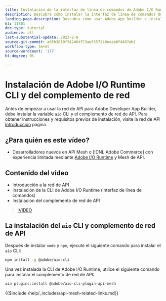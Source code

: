 ```yaml
---
title: Instalación de la interfaz de línea de comandos de Adobe I/O Runtime y del complemento de red de API
description: Descubra cómo instalar la interfaz de línea de comandos de Adobe I/O Runtime y el complemento de red de API
landing-page-description: Descubra cómo usar Adobe App Builder e instalar Adobe I/O Runtime con el complemento de red de API.
kt: 11801
doc-type: tutorial
audience: all
last-substantial-update: 2023-2-8
source-git-commit: a6fb3810f34246df73ae5557240eaaa0f4407eb1
workflow-type: tm+mt
source-wordcount: '177'
ht-degree: 0%

---
```



# Instalación de Adobe I/O Runtime CLI y del complemento de red

Antes de empezar a usar la red de API para Adobe Developer App Builder, debe instalar la variable `aio` CLI y el complemento de red de API.
Para obtener instrucciones y requisitos previos de instalación, visite la red de API [Introducción](https://developer.adobe.com/graphql-mesh-gateway/gateway/getting-started/) página.

## ¿Para quién es este vídeo?

* Desarrolladores nuevos en API Mesh o [!DNL Adobe Commerce] con experiencia limitada mediante [Adobe I/O Runtime](https://developer.adobe.com/runtime/docs/guides/overview/) y Mesh de API.

## Contenido del vídeo

* Introducción a la red de API
* Instalación de la CLI de Adobe I/O Runtime (interfaz de línea de comandos)
* Instalación del complemento de red de API

>[!VIDEO](https://video.tv.adobe.com/v/3414122/)

## La instalación del `aio` CLI y complemento de red de API

Después de instalar `node` y `npm`, ejecute el siguiente comando para instalar el `aio` CLI:

```bash
npm install -g @adobe/aio-cli
```

Una vez instalada la CLI de Adobe I/O Runtime, utilice el siguiente comando para instalar el complemento de red de API:

```bash
aio plugins:install @adobe/aio-cli-plugin-api-mesh
```

{{$include /help/_includes/api-mesh-related-links.md}}
